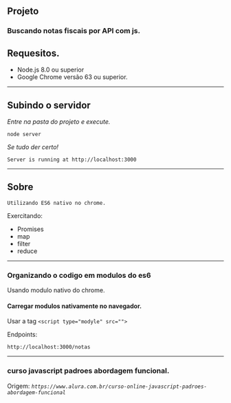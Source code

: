 

## Projeto
### Buscando notas fiscais por API com js.

## Requesitos.

* Node.js 8.0 ou superior
* Google Chrome versão 63 ou superior.

---

## Subindo o servidor
*Entre na pasta do projeto e execute.*
```
node server
```

*Se tudo der certo!*
```
Server is running at http://localhost:3000
```

---

## Sobre
`Utilizando ES6 nativo no chrome.`

Exercitando:
- Promises
- map
- filter
- reduce


---


### Organizando o codigo em modulos do es6
Usando modulo nativo do chrome.

#### Carregar modulos nativamente no navegador.
Usar a tag `<script type="modyle" src="">`



Endpoints:
```
http://localhost:3000/notas
```

___

### curso javascript padroes abordagem funcional.

Origem: *`https://www.alura.com.br/curso-online-javascript-padroes-abordagem-funcional`*